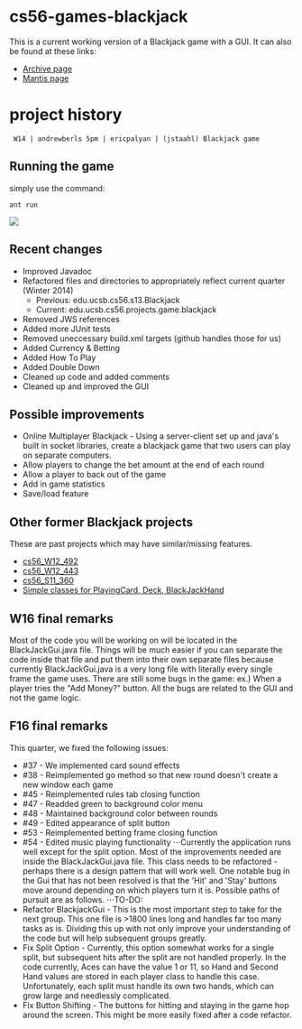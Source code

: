 # cs56-games-blackjack

This is a current working version of a Blackjack game with a GUI. It can also be found at these links:

* [Archive page](https://foo.cs.ucsb.edu/cs56/issues/0000866/)
* [Mantis page](https://foo.cs.ucsb.edu/56mantis/view.php?id=866)

project history
===============
```
 W14 | andrewberls 5pm | ericpalyan | (jstaahl) Blackjack game
```

## Running the game

simply use the command:
```
ant run
```

![](http://i.imgur.com/rXE5Qe1.png)

## Recent changes
* Improved Javadoc
* Refactored files and directories to appropriately reflect current quarter (Winter 2014)
    * Previous: edu.ucsb.cs56.s13.Blackjack
    * Current: edu.ucsb.cs56.projects.game.blackjack
* Removed JWS references
* Added more JUnit tests
* Removed uneccessary build.xml targets (github handles those for us)
* Added Currency & Betting
* Added How To Play
* Added Double Down
* Cleaned up code and added comments
* Cleaned up and improved the GUI

## Possible improvements

* Online Multiplayer Blackjack - Using a server-client set up and java's built in socket libraries, create a blackjack game that two users can play on separate computers.
* Allow players to change the bet amount at the end of each round
* Allow a player to back out of the game
* Add in game statistics
* Save/load feature

## Other former Blackjack projects

These are past projects which may have similar/missing features. 

* [cs56_W12_492](https://foo.cs.ucsb.edu/cs56/issues/0000492/lab09b/)
* [cs56_W12_443](https://foo.cs.ucsb.edu/cs56/issues/0000443/)
* [cs56_S11_360](https://foo.cs.ucsb.edu/cs56/issues/0000360/)
* [Simple classes for PlayingCard, Deck, BlackJackHand](https://foo.cs.ucsb.edu/cs56/issues/0000215/)



W16 final remarks
-------------------
Most of the code you will be working on will be located in the BlackJackGui.java file. Things will be much easier if you can separate the code inside that file and put them into their own separate files because currently BlackJackGui.java is a very long file with literally every single frame the game uses. There are still some bugs in the game: ex.) When a player tries the "Add Money?" button. All the bugs are related to the GUI and not the game logic.

F16 final remarks
-------------------
This quarter, we fixed the following issues:
* #37 - We implemented card sound effects
* #38 - Reimplemented go method so that new round doesn't create a new window each game
* #45 - Reimplemented rules tab closing function
* #47 - Readded green to background color menu
* #48 - Maintained background color between rounds
* #49 - Edited appearance of split button
* #53 - Reimplemented betting frame closing function
* #54 - Edited music playing functionality
⋅⋅⋅Currently the application runs well except for the split option. Most of the improvements needed are inside the BlackJackGui.java file. This class needs to be refactored - perhaps there is a design pattern that will work well. One notable bug in the Gui that has not been resolved is that the 'Hit' and 'Stay' buttons move around depending on which players turn it is. Possible paths of pursuit are as follows.
⋅⋅⋅TO-DO:
* Refactor BlackjackGui - This is the most important step to take for the next group. This one file is >1800 lines long and handles far too many tasks as is. Dividing this up with not only improve your understanding of the code but will help subsequent groups greatly.
* Fix Split Option - Currently, this option somewhat works for a single split, but subsequent hits after the split are not handled properly. In the code currently, Aces can have the value 1 or 11, so Hand and Second Hand values are stored in each player class to handle this case. Unfortunately, each split must handle its own two hands, which can grow large and needlessly complicated.
* Fix Button Shifting - The buttons for hitting and staying in the game hop around the screen. This might be more easily fixed after a code refactor.
